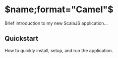 # $name;format="Camel"$

Brief introduction to my new ScalaJS application...

## Quickstart

How to quickly install, setup, and run the application.
